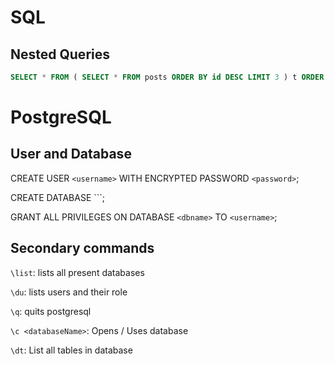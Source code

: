 # SQL
## Nested Queries
```sql
SELECT * FROM ( SELECT * FROM posts ORDER BY id DESC LIMIT 3 ) t ORDER BY likes DESC;
```

# PostgreSQL
## User and Database
CREATE USER `<username>` WITH ENCRYPTED PASSWORD `<password>`;

CREATE DATABASE `<dbname>``;

GRANT ALL PRIVILEGES ON DATABASE `<dbname>` TO `<username>`;

## Secondary commands
`\list`: lists all present databases

`\du`: lists users and their role

`\q`: quits postgresql 
 
`\c <databaseName>`: Opens / Uses database 

`\dt`: List all tables in database
